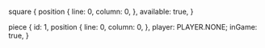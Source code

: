 square {
  position {
    line: 0,
    column: 0,
  },
  available: true,
}

piece {
  id: 1,
  position {
    line: 0,
    column: 0,
  },
  player: PLAYER.NONE;
  inGame: true,
}